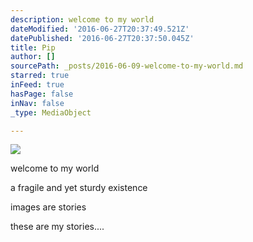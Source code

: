 ```yaml
---
description: welcome to my world
dateModified: '2016-06-27T20:37:49.521Z'
datePublished: '2016-06-27T20:37:50.045Z'
title: Pip
author: []
sourcePath: _posts/2016-06-09-welcome-to-my-world.md
starred: true
inFeed: true
hasPage: false
inNav: false
_type: MediaObject

---
```

![](https://the-grid-user-content.s3-us-west-2.amazonaws.com/c41a6aed-a040-4d1e-82eb-316440d30017.jpg)

welcome to my world

a fragile and yet sturdy existence

images are stories

these are my stories....